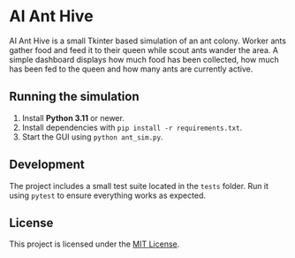 # AI Ant Hive

AI Ant Hive is a small Tkinter based simulation of an ant colony. Worker ants gather food and feed it to their queen while scout ants wander the area. A simple dashboard displays how much food has been collected, how much has been fed to the queen and how many ants are currently active.

<!-- Optionally include a screenshot or GIF demonstrating the ants moving and feeding the queen. -->

## Running the simulation

1. Install **Python 3.11** or newer.
2. Install dependencies with `pip install -r requirements.txt`.
3. Start the GUI using `python ant_sim.py`.

## Development

The project includes a small test suite located in the `tests` folder.
Run it using `pytest` to ensure everything works as expected.

## License

This project is licensed under the [MIT License](LICENSE).

